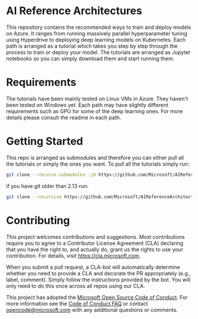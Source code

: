 # AI Reference Architectures
This repository contains the recommended ways to train and deploy models on Azure. It ranges from running massively parallel hyperparameter tuning using Hyperdrive to deploying deep learning models on Kubernetes. Each path is arranged as a tutorial which takes you step by step through the process to train or deploy your model. The tutorials are arranged as Jupyter notebooks so you can simply download them and start running them. 

# Requirements
The tutorials have been mainly tested on Linux VMs in Azure. They haven't been tested on Windows yet. Each path may have slightly different requirements such as GPU for some of the deep learning ones. For more details please consult the readme in each path.

# Getting Started
This repo is arranged as submodules and therefore you can either pull all the tutorials or simply the ones you want. To pull all the tutorials simply run:

```bash
git clone --recurse-submodules -j8 https://github.com/Microsoft/AIReferenceArchitectures.git
```

if you have git older than 2.13 run:

```bash
git clone --recursive https://github.com/Microsoft/AIReferenceArchitectures.git
```


# Contributing

This project welcomes contributions and suggestions.  Most contributions require you to agree to a
Contributor License Agreement (CLA) declaring that you have the right to, and actually do, grant us
the rights to use your contribution. For details, visit https://cla.microsoft.com.

When you submit a pull request, a CLA-bot will automatically determine whether you need to provide
a CLA and decorate the PR appropriately (e.g., label, comment). Simply follow the instructions
provided by the bot. You will only need to do this once across all repos using our CLA.

This project has adopted the [Microsoft Open Source Code of Conduct](https://opensource.microsoft.com/codeofconduct/).
For more information see the [Code of Conduct FAQ](https://opensource.microsoft.com/codeofconduct/faq/) or
contact [opencode@microsoft.com](mailto:opencode@microsoft.com) with any additional questions or comments.
